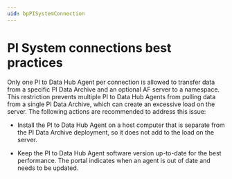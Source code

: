 ```yaml
---
uid: bpPISystemConnection
---
```


# PI System connections best practices

Only one PI to Data Hub Agent per connection is allowed to transfer data from a specific PI Data Archive and an optional AF server to a namespace. This restriction prevents multiple PI to Data Hub Agents from pulling data from a single PI Data Archive, which can create an excessive load on the server. The following actions are recommended to address this issue:

- Install the PI to Data Hub Agent on a host computer that is separate from the PI Data Archive deployment, so it does not add to the load on the server.

- Keep the PI to Data Hub Agent software version up-to-date for the best performance. The portal indicates when an agent is out of date and needs to be updated. 
